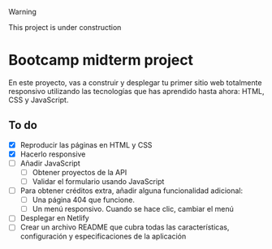 > [!WARNING]
> This project is under construction️

# Bootcamp midterm project

En este proyecto, vas a construir y desplegar tu primer sitio web totalmente responsivo utilizando las tecnologías que has aprendido hasta ahora: HTML, CSS y JavaScript.

## To do

- [x] Reproducir las páginas en HTML y CSS
- [x] Hacerlo responsive
- [ ] Añadir JavaScript
  - [ ] Obtener proyectos de la API
  - [ ] Validar el formulario usando JavaScript
- [ ] Para obtener créditos extra, añadir alguna funcionalidad adicional:
  - [ ] Una página 404 que funcione.
  - [ ] Un menú responsivo. Cuando se hace clic, cambiar el menú
- [ ] Desplegar en Netlify
- [ ] Crear un archivo README que cubra todas las características, configuración y especificaciones de la aplicación
